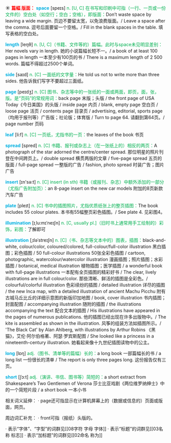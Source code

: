 ☀ <font color="red">**篇幅 版面：**</font>
<font color="sky blue">**space**</font> [speɪs] 
<font color="#00b050">n. [U, C] 在书写和印刷中可指（一行、一页或一份文件的）空白处（如空行；空白；空格），即版面：</font>Don’t waste space by leaving a wide margin. 页边不要留太宽，以免浪费版面。/ Leave a space after the comma. 逗号后面要留一个空格。/ Fill in the blank spaces in the table. 填写表格的空白处。

<font color="sky blue">**length**</font> [leŋθ] 
<font color="#00b050">n. [U, C]（书籍、文件等的）篇幅。此时与space未见明显差别：</font>Her novels vary in length. 她的小说篇幅长短不一。/ a book of at least 100 pages in length 一本至少有100页的书 / There is a maximum length of 2 500 words. 篇幅不得超过2500个单词。

<font color="sky blue">**side**</font> [saɪd] 
<font color="#00b050">n. [C] 一面纸的文字量：</font>He told us not to write more than three sides. 他告诉我们写字不要超过三面纸。

<font color="sky blue">**page**</font> [peɪdӡ] 
<font color="#00b050">n. [C] 图书、杂志等中的一张纸的一面或两面，即页，面，张，版。是“页码”的常规用词：</font>back page 末版；头版 / the front page of USA Today《今日美国》的头版 / inside page 内页 / blank, empty page 空白页 / loose page 活页 / contents page 目录页 / advertising, editorial, sports page（均用于报刊等）广告版；社论版；体育版 / Turn to page 64. 请翻到第64页。/ page number 页码

<font color="sky blue">**leaf**</font> [li:f] 
<font color="#00b050">n. [C] 一页纸，尤指书的一页：</font>the leaves of the book 书页

<font color="sky blue">**spread**</font> [spred] 
<font color="#00b050">n. [C] 书籍、报刊或杂志上（在一张纸上的）相反的两页：</font>A photograph of the star adorned the centre/center spread. 那位明星的照片刊登在中间跨页上。/ double spread 横贯两版的文章 / five-page spread 五页的版面 / full-page spread 一整版的广告 / fashion, photo spread 时装广告；图片广告

<font color="sky blue">**insert**</font> [ɪn'sə:t] 
<font color="#00b050">n. [C] insert (in sth) 书籍（或报刊、杂志）中额外添加的一部分（尤指广告附加页）：</font>an 8-page insert on the new car models 附加的8页新款汽车广告

<font color="sky blue">**plate**</font> [pleɪt] 
<font color="#00b050">n. [C] 书中的插图照片，尤指优质纸张上的整页插图：</font>The book includes 55 colour plates. 本书有55幅整页彩色插图。/ See plate 4. 见彩图4。
          
<font color="sky blue">**illumination**</font> [ɪˌlu:mɪˈneɪʃn]
<font color="#00b050">n. [C, usually pl.]（旧时书上通常用手工绘制的）彩饰，彩图：</font>了解即可
           
<font color="sky blue">**illustration**</font> [ˌɪləˈstreɪʃn]
<font color="#00b050">n. [C]（书、杂志等文本中的）图表，插图：</font>black-and-white, colour/color, coloured/colored, full-colour/full-color illustration 黑白插图；彩色插图 / 50 full-colour illustrations 50张全彩色插图 / cartoon, photographic, watercolour/watercolor illustration 漫画插图；照片插图；水彩插图 / botanical, medical illustration 植物插图；医学插图 / a wonderful book with full-page illustrations 一本配有全页插图的精彩好书 / The clear, lively illustrations are in full colour/color. 那些清晰、鲜活的插图是全彩色。/ colourful/colorful illustration 色彩续纷的插图 / detailed illustration 详尽的插图 / the new Inca map, with a detailed illustration of ancient Machu Picchu 附有古城马丘比丘的详细示意图的新版印加地图 / book, cover illustration 书内插图；封面配图 / accompanying illustration 随附的插图 / the illustrations accompanying the text 配合文本的插图 / His illustrations have appeared in the pages of numerous publications. 他的插图已经出现在许多出版物中。/ The kite is assembled as shown in the illustration. 风筝的组装方法如插图所示。/ 'The Black Cat' by Alan Ahlberg, with illustrations by Arthur Robins 《黑猫》，艾伦·阿尔伯格著、阿瑟·罗宾斯配图 / She looked like a princess in a nineteenth-century illustration. 她看起来像十九世纪插图读物中的公主。

<font color="sky blue">**long**</font> [lɒŋ] 
<font color="#00b050">adj.（图书、清单等的篇幅）长的：</font>a long book 一部篇幅长的书 / a long list 一份很长的清单 / The report is only three pages long. 这份报告仅有三页。

<font color="sky blue">**short**</font> [ʃɔ:t] 
<font color="#00b050">adj.（演讲、书信、图书等）简短的：</font>a short extract from Shakespeare’s Two Gentlemen of Verona 莎士比亚戏剧《两位维罗纳绅士》中的一个简短片段 / a short book 一本小书

相关词义延伸：
· page还可指显示在计算机屏幕上的（数据或信息的）页面或版面，网页。

周边词汇补充：
· front可指（报纸）头版的。

· 表示“字体”、“字型”的词群见[[08字符 字母 字体]]
· 表示“标题”的词群见[[03名称 标志]]
· 表示“加标题”的词群见[[02命名 称为]]
